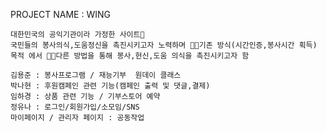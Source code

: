 PROJECT NAME : WING 


    대한민국의 공익기관이라 가정한 사이트
    국민들의 봉사의식,도움정신을 촉진시키고자 노력하며 기존 방식(시간인증,봉사시간 획득) 목적 에서 다른 방법을 통해 봉사,헌신,도움 의식을 촉진시키고자 함 

    김용준 : 봉사프로그램 / 재능기부  원데이 클래스
    박나현 : 후원캠페인 관련 기능(캠페인 출력 및 댓글,결제)
    임하경 : 상품 관련 기능 / 기부스토어 예약
    정유나 : 로그인/회원가입/소모임/SNS
    마이페이지 / 관리자 페이지 : 공동작업



